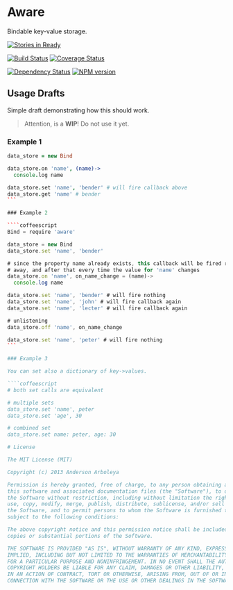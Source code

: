 # Aware

Bindable key-value storage.

[![Stories in Ready](https://badge.waffle.io/serpentem/aware.png)](http://waffle.io/serpentem/aware)

[![Build Status](https://travis-ci.org/serpentem/aware.png?branch=master)](https://travis-ci.org/serpentem/aware) [![Coverage Status](https://coveralls.io/repos/serpentem/aware/badge.png)](https://coveralls.io/r/serpentem/aware)

[![Dependency Status](https://gemnasium.com/serpentem/aware.png)](https://gemnasium.com/serpentem/aware)  [![NPM version](https://badge.fury.io/js/aware.png)](http://badge.fury.io/js/aware)

## Usage Drafts

Simple draft demonstrating how this should work.

> Attention, is a **WIP**! Do not use it yet.

### Example 1

````coffeescript
data_store = new Bind

data_store.on 'name', (name)->
  console.log name

data_store.set 'name', 'bender' # will fire callback above
data_store.get 'name' # bender
```

### Example 2

````coffeescript
Bind = require 'aware'

data_store = new Bind
data_store.set 'name', 'bender'

# since the property name already exists, this callback will be fired right
# away, and after that every time the value for 'name' changes
data_store.on 'name', on_name_change = (name)->
  console.log name

data_store.set 'name', 'bender' # will fire nothing
data_store.set 'name', 'john' # will fire callback again
data_store.set 'name', 'lecter' # will fire callback again

# unlistening
data_store.off 'name', on_name_change

data_store.set 'name', 'peter' # will fire nothing
```

### Example 3

You can set also a dictionary of key->values.

````coffeescript
# both set calls are equivalent

# multiple sets
data_store.set 'name', peter
data_store.set 'age', 30

# combined set
data_store.set name: peter, age: 30

# License

The MIT License (MIT)

Copyright (c) 2013 Anderson Arboleya

Permission is hereby granted, free of charge, to any person obtaining a copy of
this software and associated documentation files (the "Software"), to deal in
the Software without restriction, including without limitation the rights to
use, copy, modify, merge, publish, distribute, sublicense, and/or sell copies of
the Software, and to permit persons to whom the Software is furnished to do so,
subject to the following conditions:

The above copyright notice and this permission notice shall be included in all
copies or substantial portions of the Software.

THE SOFTWARE IS PROVIDED "AS IS", WITHOUT WARRANTY OF ANY KIND, EXPRESS OR
IMPLIED, INCLUDING BUT NOT LIMITED TO THE WARRANTIES OF MERCHANTABILITY, FITNESS
FOR A PARTICULAR PURPOSE AND NONINFRINGEMENT. IN NO EVENT SHALL THE AUTHORS OR
COPYRIGHT HOLDERS BE LIABLE FOR ANY CLAIM, DAMAGES OR OTHER LIABILITY, WHETHER
IN AN ACTION OF CONTRACT, TORT OR OTHERWISE, ARISING FROM, OUT OF OR IN
CONNECTION WITH THE SOFTWARE OR THE USE OR OTHER DEALINGS IN THE SOFTWARE.